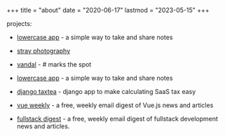 +++
title = "about"
date = "2020-06-17"
lastmod = "2023-05-15"
+++

projects:

- [lowercase app](https://www.lowercase.app/) - a simple way to take and share notes

- [stray photography](https://www.strayphotography.com/)

- [vandal](https://www.vandal.app) - # marks the spot

- [lowercase app](https://www.lowercase.app/) - a simple way to take and share notes

- [django taxtea](https://github.com/lowercase-app/django-taxtea) - django app to make calculating SaaS tax easy

- [vue weekly](https://www.vueweekly.dev/) - a free, weekly email digest of Vue.js news and articles

- [fullstack digest](https://www.fullstackdigest.com/) - a free, weekly email digest of fullstack development news and articles.
